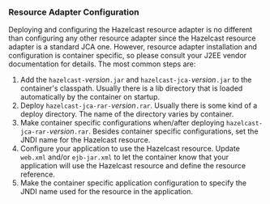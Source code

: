 

### Resource Adapter Configuration

Deploying and configuring the Hazelcast resource adapter is no different than configuring any other resource adapter since the Hazelcast resource adapter is a standard JCA one. However, resource adapter installation and configuration is container specific, so please consult your J2EE vendor documentation for details. The most common steps are:

1. Add the `hazelcast-`*version*`.jar` and `hazelcast-jca-`*version*`.jar` to the container's classpath. Usually there is a lib directory that is loaded automatically by the container on startup.
2. Deploy `hazelcast-jca-rar-`*version*`.rar`. Usually there is some kind of a deploy directory. The name of the directory varies by container.
3. Make container specific configurations when/after deploying `hazelcast-jca-rar-`*version*`.rar`. Besides container specific configurations, set the JNDI name for the Hazelcast resource.
4. Configure your application to use the Hazelcast resource. Update `web.xml` and/or `ejb-jar.xml` to let the container know that your application will use the Hazelcast resource and define the resource reference.
5. Make the container specific application configuration to specify the JNDI name used for the resource in the application.

